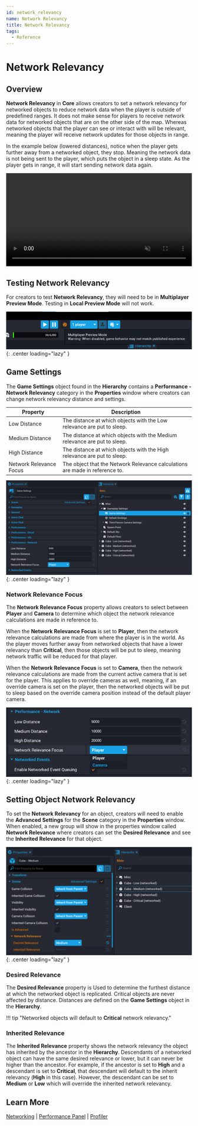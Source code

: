 ```yaml
---
id: network_relevancy
name: Network Relevancy
title: Network Relevancy
tags:
  - Reference
---
```


# Network Relevancy

## Overview

**Network Relevancy** in **Core** allows creators to set a network relevancy for networked objects to reduce network data when the player is outside of predefined ranges. It does not make sense for players to receive network data for networked objects that are on the other side of the map. Whereas networked objects that the player can see or interact with will be relevant, meaning the player will receive network updates for those objects in range.

In the example below (lowered distances), notice when the player gets further away from a networked object, they stop. Meaning the network data is not being sent to the player, which puts the object in a sleep state. As the player gets in range, it will start sending network data again.

<div class="mt-video" style="width:100%">
    <video autoplay muted playsinline controls loop class="center" style="width:100%">
        <source src="/img/NetworkRelevancy/example_video.mp4" type="video/mp4" />
    </video>
</div>

## Testing Network Relevancy

For creators to test **Network Relevancy**, they will need to be in **Multiplayer Preview Mode**. Testing in **Local Preview Mode** will not work.

![!Multiplayer Preview Mode](../img/NetworkRelevancy/mp_testing.png){: .center loading="lazy" }

## Game Settings

The **Game Settings** object found in the **Hierarchy** contains a **Performance - Network Relevancy** category in the **Properties** window where creators can change network relevancy distance and settings.

| Property | Description |
| -------- | ----------- |
| Low Distance | The distance at which objects with the Low relevance are put to sleep. |
| Medium Distance | The distance at which objects with the Medium relevance are put to sleep. |
| High Distance | The distance at which objects with the High relevance are put to sleep. |
| Network Relevance Focus | The object that the Network Relevance calculations are made in reference to. |

![!Game Settings](../img/NetworkRelevancy/game_settings.png){: .center loading="lazy" }

### Network Relevance Focus

The **Network Relevance Focus** property allows creators to select between **Player** and **Camera** to determine which object the network relevance calculations are made in reference to.

When the **Network Relevance Focus** is set to **Player**, then the network relevance calculations are made from where the player is in the world. As the player moves further away from networked objects that have a lower relevancy than **Critical**, then those objects will be put to sleep, meaning network traffic will be reduced for that player.

When the **Network Relevance Focus** is set to **Camera**, then the network relevance calculations are made from the current active camera that is set for the player. This applies to override cameras as well, meaning, if an override camera is set on the player, then the networked objects will be put to sleep based on the override camera position instead of the default player camera.

![!Network Relevance Focus](../img/NetworkRelevancy/focus.png){: .center loading="lazy" }

## Setting Object Network Relevancy

To set the **Network Relevancy** for an object, creators will need to enable the **Advanced Settings** for the **Scene** category in the **Properties** window. When enabled, a new group will show in the properties window called **Network Relevance** where creators can set the **Desired Relevance** and see the **Inherited Relevance** for that object.

![!Object Settings](../img/NetworkRelevancy/object_settings.png){: .center loading="lazy" }

### Desired Relevance

The **Desired Relevance** property is Used to determine the furthest distance at which the networked object is replicated. Critical objects are never affected by distance. Distances are defined on the **Game Settings** object in the **Hierarchy**.

!!! tip "Networked objects will default to **Critical** network relevancy."

### Inherited Relevance

The **Inherited Relevance** property shows the network relevancy the object has inherited by the ancestor in the **Hierarchy**. Descendants of a networked object can have the same desired relevance or lower, but it can never be higher than the ancestor. For example, if the ancestor is set to **High** and a descendant is set to **Critical**, that descendant will default to the inherit relevancy (**High** in this case). However, the descendant can be set to **Medium** or **Low** which will override the inherited network relevancy.

## Learn More

[Networking](../references/networking.md) | [Performance Panel](../references/performance_panel.md) | [Profiler](../references/profiler.md)
